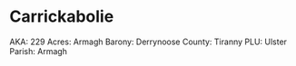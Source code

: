 # Carrickabolie

AKA: 229
Acres: Armagh
Barony: Derrynoose
County: Tiranny
PLU: Ulster
Parish: Armagh